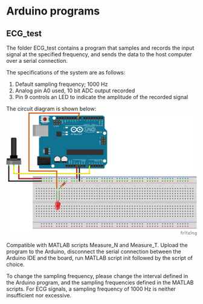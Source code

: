 # Arduino programs

## ECG_test
The folder ECG_test contains a program that samples and records the input signal at the specified frequency, and sends the data to the host computer over a serial connection. 

The specifications of the system are as follows:
1. Default sampling frequency; 1000 Hz
2. Analog pin A0 used, 10 bit ADC output recorded
3. Pin 9 controls an LED to indicate the amplitude of the recorded signal

The circuit diagram is shown below:
![alt text](https://github.com/GitShanks14/ECG-electrode/blob/main/Assets/ECG_test_bb.png)

Compatible with MATLAB scripts Measure_N and Measure_T. Upload the program to the Arduino, disconnect the serial connection between the Arduino IDE and the board, run MATLAB script init followed by the script of choice. 

To change the sampling frequency, please change the interval defined in the Arduino program, and the sampling frequencies defined in the MATLAB scripts. For ECG signals, a sampling frequency of 1000 Hz is neither insufficient nor excessive. 
